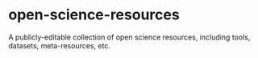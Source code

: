# open-science-resources
A publicly-editable collection of open science resources, including tools, datasets, meta-resources, etc.
